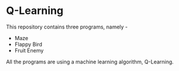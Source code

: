 # Q-Learning

This repository contains three programs, namely -

* Maze
* Flappy Bird
* Fruit Enemy

All the programs are using a machine learning algorithm, Q-Learning.
